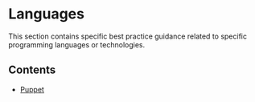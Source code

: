 Languages
=========

This section contains specific best practice guidance related to specific
programming languages or technologies.


Contents
--------
 - [Puppet](./puppet/)

